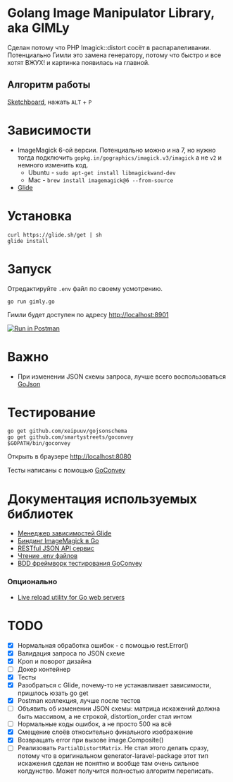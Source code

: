# Golang Image Manipulator Library, aka GIMLy

Сделан потому что PHP Imagick::distort сосёт в распаралеливании. Потенциально Гимли это замена генератору, потому что быстро и все хотят ВЖУХ! и картинка появилась на главной.

## Алгоритм работы

[Sketchboard](https://sketchboard.me/nACNMWo6XpyJ#/), нажать `ALT` + `P`

# Зависимости

* ImageMagick 6-ой версии. Потенциально можно и на 7, но нужно тогда подключить `gopkg.in/gographics/imagick.v3/imagick` а не `v2` и немного изменить код.
    * Ubuntu - `sudo apt-get install libmagickwand-dev`
    * Mac - `brew install imagemagick@6 --from-source`
* [Glide](https://glide.sh)

# Установка

```shell
curl https://glide.sh/get | sh
glide install
```

# Запуск

Отредактируйте `.env` файл по своему усмотрению.

```shell
go run gimly.go
```

Гимли будет доступен по адресу [http://localhost:8901](http://localhost:8901)

[![Run in Postman](https://run.pstmn.io/button.svg)](https://app.getpostman.com/run-collection/bb1096a9a186da5214c5)

# Важно

* При изменении JSON схемы запроса, лучше всего воспользоваться [GoJson](http://github.com/ChimeraCoder/gojson/gojson)  

# Тестирование

```shell
go get github.com/xeipuuv/gojsonschema
go get github.com/smartystreets/goconvey
$GOPATH/bin/goconvey
```

Открыть в браузере [http://localhost:8080](http://localhost:8080)

Тесты написаны с помощью [GoConvey](http://goconvey.co)

# Документация используемых библиотек

* [Менеджер зависимостей Glide](https://glide.sh)
* [Биндинг ImageMagick в Go](https://github.com/gographics/imagick)
* [RESTful JSON API сервис](https://github.com/ant0ine/go-json-rest)
* [Чтение .env файлов](github.com/joho/godotenv)
* [BDD фреймворк тестирования GoConvey](http://goconvey.co)

### Опционально

* [Live reload utility for Go web servers](https://github.com/codegangsta/gin)

# TODO

* [x] Нормальная обработка ошибок - с помощью rest.Error()
* [x] Валидация запроса по JSON схеме
* [x] Кроп и поворот дизайна
* [ ] Докер контейнер
* [x] Тесты
* [x] Разобраться с Glide, почему-то не устанавливает зависимости, пришлось юзать go get
* [x] Postman коллекция, лучше после тестов
* [ ] Объявить об изменении JSON схемы: матрица искажений должна быть массивом, а не строкой, distortion_order стал интом
* [ ] Нормальные коды ошибок, а не просто 500 на всё
* [x] Смещение слоёв относительно финального изображение
* [x] Возвращать error при вызове image.Composite()
* [ ] Реализовать `PartialDistortMatrix`. Не стал этого делать сразу, потому что в оригинальном generator-laravel-package этот тип искажения сделан не понятно и вообще там очень сильное колдунство. Может получится полностью алгоритм переписать.

